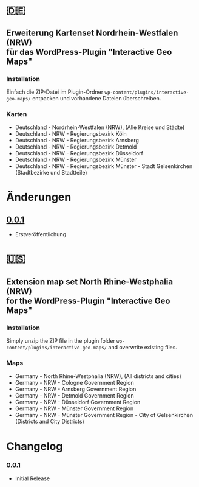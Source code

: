# :de:

## Erweiterung Kartenset Nordrhein-Westfalen (NRW)<br/>für das WordPress-Plugin "Interactive Geo Maps"

### Installation
Einfach die ZIP-Datei im Plugin-Ordner <code>wp-content/plugins/interactive-geo-maps/</code> entpacken und vorhandene Dateien überschreiben.

### Karten
* Deutschland - Nordrhein-Westfalen (NRW), (Alle Kreise und Städte)
* Deutschland - NRW - Regierungsbezirk Köln
* Deutschland - NRW - Regierungsbezirk Arnsberg
* Deutschland - NRW - Regierungsbezirk Detmold
* Deutschland - NRW - Regierungsbezirk Düsseldorf
* Deutschland - NRW - Regierungsbezirk Münster
* Deutschland - NRW - Regierungsbezirk Münster - Stadt Gelsenkirchen (Stadtbezirke und Stadtteile)

# Änderungen

## [0.0.1]
* Erstveröffentlichung


# :us:

## Extension map set North Rhine-Westphalia (NRW)<br/>for the WordPress-Plugin "Interactive Geo Maps"

### Installation
Simply unzip the ZIP file in the plugin folder <code>wp-content/plugins/interactive-geo-maps/</code> and overwrite existing files.

### Maps
* Germany - North Rhine-Westphalia (NRW), (All districts and cities)
* Germany - NRW - Cologne Government Region
* Germany - NRW - Arnsberg Government Region
* Germany - NRW - Detmold Government Region
* Germany - NRW - Düsseldorf Government Region
* Germany - NRW - Münster Government Region
* Germany - NRW - Münster Government Region - City of Gelsenkirchen (Districts and City Districts)

# Changelog

### [0.0.1]
* Initial Release

[0.0.1]: https://github.com/seabokas/kartenset-nrw-interactive-geo-maps/archive/0.0.1.zip
